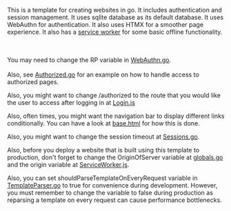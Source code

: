 This is a template for creating websites in go. It includes authentication and session management.
It uses sqlite database as its default database.
It uses WebAuthn for authentication.
It also uses HTMX for a smoother page experience.
It also has a [service worker](/static/js/ServiceWorker.js) for some basic offline functionality.

<br/><br/>
You may need to change the RP variable in [WebAuthn.go](/Utils/WebAuthn/WebAuthn.go).
<br><br/>
Also, see [Authorized.go](/RoutesHandler/Authorized/Authorized.go) for an example on how to handle access to authorized pages.

Also, you might want to change /authorized to the route that you would like the user to access after logging in at [Login.js](/static/js/Authentication/Login.js)

Also, often times, you might want the navigation bar to display different links conditionally. You can have a look at [base.html](/templates/base.html) for how this is done.

Also, you might want to change the session timeout at [Sessions.go](/Database/Sessions/Sessions.go).

Also, before you deploy a website that is built using this template to production, don't forget to change the OriginOfServer variable at [globals.go](/globals/globals.go) and the origin variable at [ServiceWorker.js](/static/js/ServiceWorker.js).

Also, you can set shouldParseTemplateOnEveryRequest variable in [TemplateParser.go](/TemplateParser/TemplateParser.go)  to true for convenience during development. However, you must remember to change the variable to false during production as reparsing a template on every request can cause performance bottlenecks.